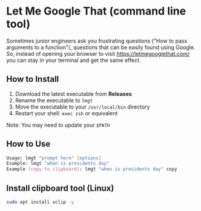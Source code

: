# Let Me Google That (command line tool)

Sometimes junior engineers ask you frustrating questions ("How to pass arguments to a function"), questions that can be easily found using Google. So, instead of opening your browser to visit https://letmegooglethat.com/ you can stay in your terminal and get the same effect.

## How to Install

1. Download the latest executable from **Releases**
2. Rename the executable to ```lmgt```
3. Move the executable to your ```/usr/local/bin``` directory
4. Restart your shell: ```exec zsh``` or equivalent

Note: You may need to update your ```$PATH```

## How to Use

```zsh
Usage: lmgt "prompt here" [options]
Example: lmgt "when is presidents day"
Example (copy to clipboard): lmgt "when is presidents day" copy
```

## Install clipboard tool (Linux)

```zsh
sudo apt install xclip -y
```
